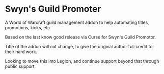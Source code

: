 # Swyn's Guild Promoter

A World of Warcraft guild management addon to help automating titles, promotions, kicks, etc

Based on the last know good release via Curse for Swyn's Guild Promotor. 

Title of the addon will not change, to give the original author full credit for their hard work.

Looking to move this into Legion, and continue support beyond that through public support.
